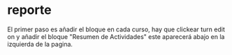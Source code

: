 # reporte
El primer paso es añadir el bloque en cada curso, hay que clickear turn edit on y añadir el bloque "Resumen de Actividades" este aparecerá abajo en la izquierda de la pagina.
